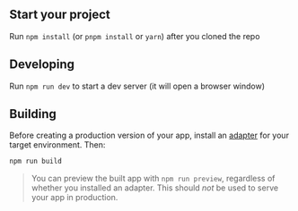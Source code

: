 ## Start your project

Run `npm install` (or `pnpm install` or `yarn`) after you cloned the repo

## Developing

Run `npm run dev` to start a dev server (it will open a browser window)

## Building

Before creating a production version of your app, install an [adapter](https://kit.svelte.dev/docs#adapters) for your target environment. Then:

```bash
npm run build
```

> You can preview the built app with `npm run preview`, regardless of whether you installed an adapter. This should _not_ be used to serve your app in production.
